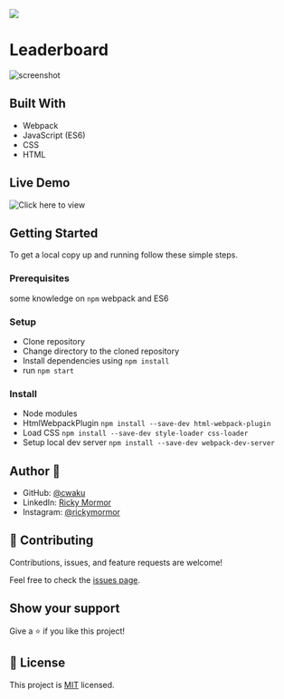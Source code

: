 ![](https://img.shields.io/badge/Microverse-blueviolet)

# Leaderboard

> 

![screenshot](./)


## Built With

- Webpack
- JavaScript (ES6)
- CSS
- HTML

## Live Demo
![Click here to view]()

## Getting Started

To get a local copy up and running follow these simple steps.

### Prerequisites

some knowledge on `npm` webpack and ES6

### Setup

- Clone repository
- Change directory to the cloned repository
- Install dependencies using `npm install`
- run `npm start`
### Install

- Node modules
- HtmlWebpackPlugin `npm install --save-dev html-webpack-plugin`
- Load CSS `npm install --save-dev style-loader css-loader`
- Setup local dev server `npm install --save-dev webpack-dev-server`



## Author 👤 

- GitHub: [@cwaku](https://github.com/cwaku)
- LinkedIn: [Ricky Mormor](www.linkedin.com/in/ricky-mormor)
- Instagram: [@rickymormor](https://instagram.com/rickymormor)

## 🤝 Contributing

Contributions, issues, and feature requests are welcome!

Feel free to check the [issues page](https://github.com/cwaku/to-do-list/issues).

## Show your support

Give a ⭐️ if you like this project!
## 📝 License

This project is [MIT](./MIT.md) licensed.
